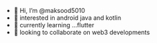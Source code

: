 - 👋 Hi, I’m @maksood5010
- 👀 interested in android java and kotlin
- 🌱 currently learning ...flutter
- 💞️  looking to collaborate on web3 developments

<!---
maksood5010/maksood5010 is a ✨ special ✨ repository because its `README.md` (this file) appears on your GitHub profile.
You can click the Preview link to take a look at your changes.
--->

